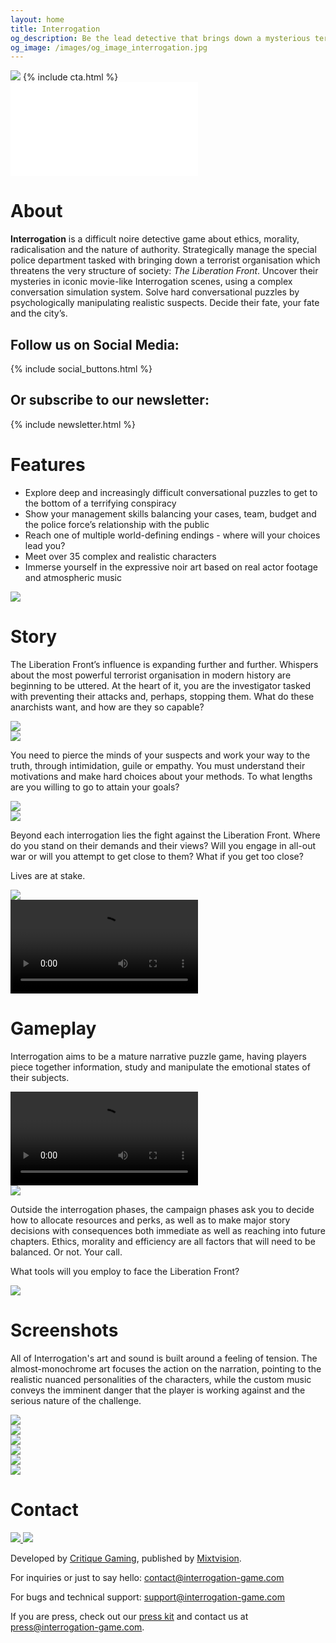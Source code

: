 ```yaml
---
layout: home
title: Interrogation
og_description: Be the lead detective that brings down a mysterious terrorist organisation: The Liberation Front. Use a complex conversational simulation system to interrogate and psychologically manipulate realistic suspects in a noir game about political radicalisation and authority abuse.
og_image: /images/og_image_interrogation.jpg
---
```


<div class="interrogation-header">
  <div class="wrapper-landing">
    <img class="interrogation-logo" src="{{ "/images/interrogation_keyart.jpg" | relative_url }}" />
    {% include cta.html %}
  </div>
</div>

<div class="page-content">
<div class="wrapper-landing" markdown="block">

<div class="float-right">
  <div class="yt-container">
  <iframe src="//www.youtube.com/embed/wJHSOmjxqiY" frameborder="0" allowfullscreen class="yt-video"></iframe>
  </div>
</div>

# About

**Interrogation** is a difficult noire detective game about ethics, morality, radicalisation and the nature of authority. Strategically manage the special police department tasked with bringing down a terrorist organisation which threatens the very structure of society: _The Liberation Front_. Uncover their mysteries in iconic movie-like Interrogation scenes, using a complex conversation simulation system. Solve hard conversational puzzles by psychologically manipulating realistic suspects. Decide their fate, your fate and the city’s.

<div class="clear"></div>

<div class="follow">
  <div class="follow-column">
    <h2>Follow us on Social Media:</h2>
    {% include social_buttons.html %}
  </div>
  <div class="follow-column">
    <h2>Or subscribe to our newsletter:</h2>
    {% include newsletter.html %}
  </div>
</div>

# Features

* Explore deep and increasingly difficult conversational puzzles to get to the bottom of a terrifying conspiracy
* Show your management skills balancing your cases, team, budget and the police force’s relationship with the public
* Reach one of multiple world-defining endings - where will your choices lead you?
* Meet over 35 complex and realistic characters
* Immerse yourself in the expressive noir art based on real actor footage and atmospheric music

<div class="separator2"></div>
<div class="separator2"></div>

<div class="float-left hide-tablet">
<img src="{{ "/images/screenshots/Heraldic_manifesto.jpg" || relative_url }}" />
</div>

# Story

The Liberation Front’s influence is expanding further and further. Whispers about the most powerful terrorist organisation in modern history are beginning to be uttered. At the heart of it, you are the investigator tasked with preventing their attacks and, perhaps, stopping them. What do these anarchists want, and how are they so capable?

<div class="show-tablet">
<img src="{{ "/images/screenshots/Heraldic_manifesto.jpg" || relative_url }}" />
</div>

<div class="clear"></div>
<div class="separator2"></div>

<div class="float-right hide-tablet">
<img src="{{ "/images/screenshots/Screenshot_1.jpg" || relative_url }}" />
</div>

You need to pierce the minds of your suspects and work your way to the truth, through intimidation, guile or empathy. You must understand their motivations and make hard choices about your methods. To what lengths are you willing to go to attain your goals?

<div class="show-tablet">
<img src="{{ "/images/screenshots/Screenshot_1.jpg" || relative_url }}" />
</div>

<div class="clear"></div>
<div class="separator2"></div>

<div class="float-left hide-tablet">
<img src="{{ "/images/screenshots/Screenshot_5.jpg" || relative_url }}" />
</div>

Beyond each interrogation lies the fight against the Liberation Front. Where do you stand on their demands and their views? Will you engage in all-out war or will you attempt to get close to them? What if you get too close?

Lives are at stake.

<div class="show-tablet">
<img src="{{ "/images/screenshots/Screenshot_5.jpg" || relative_url }}" />
</div>

<div class="clear"></div>
<div class="separator2"></div>
<div class="separator2"></div>

<div class="float-right hide-tablet">
<video src="{{ "/images/screenshots/gameplay_short.mp4" || relative_url }}" class="w100" autoplay loop ></video>
</div>

# Gameplay

Interrogation aims to be a mature narrative puzzle game, having players piece together information, study and manipulate the emotional states of their subjects.

<div class="show-tablet">
<video src="{{ "/images/screenshots/gameplay_short.mp4" || relative_url }}" class="w100" autoplay loop ></video>
</div>

<div class="clear"></div>
<div class="separator2"></div>

<div class="float-left hide-tablet">
<img src="{{ "/images/screenshots/Screenshot_4.jpg" || relative_url }}" />
</div>

Outside the interrogation phases, the campaign phases ask you to decide how to allocate resources and perks, as well as to make major story decisions with consequences both immediate as well as reaching into future chapters. Ethics, morality and efficiency are all factors that will need to be balanced. Or not. Your call.

What tools will you employ to face the Liberation Front?

<div class="show-tablet">
<img src="{{ "/images/screenshots/Screenshot_4.jpg" || relative_url }}" />
</div>

<div class="clear"></div>
<div class="separator2"></div>
<div class="separator2"></div>

# Screenshots

All of Interrogation's art and sound is built around a feeling of tension. The almost-monochrome art focuses the action on the narration, pointing to the realistic nuanced personalities of the characters, while the custom music conveys the imminent danger that the player is working against and the serious nature of the challenge.

<div class="screenshots">
  <div><img src="{{ "/images/screenshots/Screenshot_2.jpg" || relative_url }}" /></div>
  <div><img src="{{ "/images/screenshots/Screenshot_3.jpg" || relative_url }}" /></div>
</div>
<div class="screenshots">
  <div><img src="{{ "/images/screenshots/Screenshot_6.jpg" || relative_url }}" /></div>
  <div><img src="{{ "/images/screenshots/Screenshot_7.jpg" || relative_url }}" /></div>
</div>
<div class="screenshots">
  <div><img src="{{ "/images/screenshots/Screenshot_8.jpg" || relative_url }}" /></div>
  <div><img src="{{ "/images/screenshots/Screenshot_9.jpg" || relative_url }}" /></div>
</div>

<div class="separator2"></div>
<div class="separator2"></div>

# Contact

<div class="company-logos float-right">
  <a class="company-logo" href="https://critique-gaming.com">
    <img src="{{ "/images/critique_logo_white.svg" | relative_url }}" />
  </a>
  <a class="company-logo" href="https://mixtvision.games">
    <img src="{{ "/images/mixtvision_logo_white.svg" | relative_url }}" />
  </a>
</div>

Developed by [Critique Gaming](https://critique-gaming.com), published by [Mixtvision](https://mixtvision.games).

For inquiries or just to say hello: [contact@interrogation-game.com](mailto:contact@interrogation-game.com)

For bugs and technical support: [support@interrogation-game.com](mailto:support@interrogation-game.com)

If you are press, check out our [press kit](https://presskit.critique-gaming.com/interrogation/) and contact us at [press@interrogation-game.com](mailto:press@interrogation-game.com).

</div></div>
